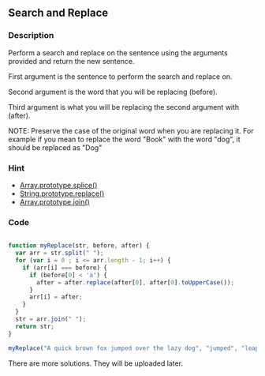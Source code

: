 ## Search and Replace

### Description
Perform a search and replace on the sentence using the arguments provided and return the new sentence.

First argument is the sentence to perform the search and replace on.

Second argument is the word that you will be replacing (before).

Third argument is what you will be replacing the second argument with (after).

NOTE: Preserve the case of the original word when you are replacing it. For example if you mean to replace the word "Book" with the word "dog", it should be replaced as "Dog"

### Hint
- [Array.prototype.splice()](https://developer.mozilla.org/en-US/docs/Web/JavaScript/Reference/Global_Objects/Array/splice)
- [String.prototype.replace()](https://developer.mozilla.org/en-US/docs/Web/JavaScript/Reference/Global_Objects/String/replace)
- [Array.prototype.join()](https://developer.mozilla.org/en-US/docs/Web/JavaScript/Reference/Global_Objects/Array/join)

### Code

```javascript

function myReplace(str, before, after) {
  var arr = str.split(" ");
  for (var i = 0 ; i <= arr.length - 1; i++) {
    if (arr[i] === before) {
      if (before[0] < 'a') {
        after = after.replace(after[0], after[0].toUpperCase());
      }
      arr[i] = after;
    }
  }
  str = arr.join(" ");
  return str;
}

myReplace("A quick brown fox jumped over the lazy dog", "jumped", "leaped");

```

There are more solutions. They will be uploaded later.
